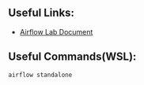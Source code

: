 Useful Links:
-
- [Airflow Lab Document](https://docs.google.com/document/d/1TT9DPc1VNnBIkICwwdtQRbHxTpzWPOUc2e4DddDoEwQ/edit)

Useful Commands(WSL):
-
```
airflow standalone
```